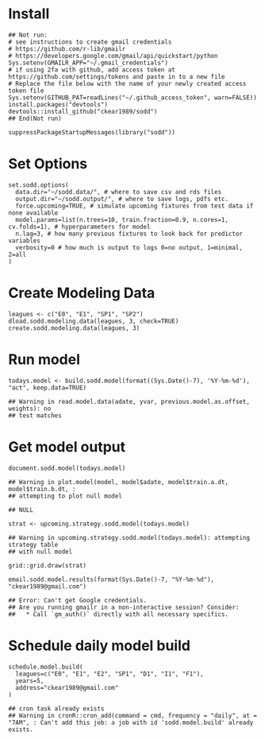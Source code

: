 Install
=======

    ## Not run:
    # see instructions to create gmail credentials
    # https://github.com/r-lib/gmailr
    # https://developers.google.com/gmail/api/quickstart/python
    Sys.setenv(GMAILR_APP="~/.gmail_credentials")
    # if using 2fa with github, add access token at https://github.com/settings/tokens and paste in to a new file
    # Replace the file below with the name of your newly created access token file
    Sys.setenv(GITHUB_PAT=readLines("~/.github_access_token", warn=FALSE))
    install.packages("devtools")
    devtools::install_github("ckear1989/sodd")
    ## End(Not run)

    suppressPackageStartupMessages(library("sodd"))

Set Options
===========

    set.sodd.options(
      data.dir="~/sodd.data/", # where to save csv and rds files
      output.dir="~/sodd.output/", # where to save logs, pdfs etc.
      force.upcoming=TRUE, # simulate upcoming fixtures from test data if none available
      model.params=list(n.trees=10, train.fraction=0.9, n.cores=1, cv.folds=1), # hyperparameters for model
      n.lag=3, # how many previous fixtures to look back for predictor variables
      verbosity=0 # how much is output to logs 0=no output, 1=minimal, 2=all
    )

Create Modeling Data
====================

    leagues <- c("E0", "E1", "SP1", "SP2")
    dload.sodd.modeling.data(leagues, 3, check=TRUE)
    create.sodd.modeling.data(leagues, 3)

Run model
=========

    todays.model <- build.sodd.model(format((Sys.Date()-7), '%Y-%m-%d'), "act", keep.data=TRUE)

    ## Warning in read.model.data(adate, yvar, previous.model.as.offset, weights): no
    ## test matches

Get model output
================

    document.sodd.model(todays.model)

    ## Warning in plot.model(model, model$adate, model$train.a.dt, model$train.b.dt, :
    ## attempting to plot null model

    ## NULL

    strat <- upcoming.strategy.sodd.model(todays.model)

    ## Warning in upcoming.strategy.sodd.model(todays.model): attempting strategy table
    ## with null model

    grid::grid.draw(strat)

    email.sodd.model.results(format(Sys.Date()-7, "%Y-%m-%d"), "ckear1989@gmail.com")

    ## Error: Can't get Google credentials.
    ## Are you running gmailr in a non-interactive session? Consider:
    ##   * Call `gm_auth()` directly with all necessary specifics.

Schedule daily model build
==========================

    schedule.model.build(
      leagues=c("E0", "E1", "E2", "SP1", "D1", "I1", "F1"),
      years=5,
      address="ckear1989@gmail.com"
    )

    ## cron task already exists
    ## Warning in cronR::cron_add(command = cmd, frequency = "daily", at = "7AM", : Can't add this job: a job with id 'sodd.model.build' already exists.
